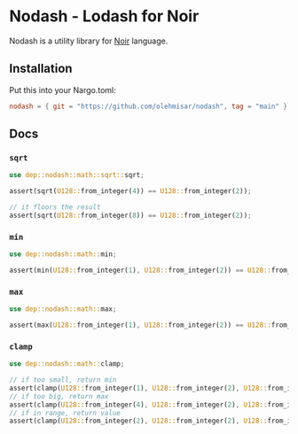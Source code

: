 # Nodash - Lodash for Noir

Nodash is a utility library for [Noir](https://github.com/noir-lang/noir) language.

## Installation

Put this into your Nargo.toml:

```toml
nodash = { git = "https://github.com/olehmisar/nodash", tag = "main" }
```

## Docs

### `sqrt`

```rs
use dep::nodash::math::sqrt::sqrt;

assert(sqrt(U128::from_integer(4)) == U128::from_integer(2));

// it floors the result
assert(sqrt(U128::from_integer(8)) == U128::from_integer(2));
```

### `min`

```rs
use dep::nodash::math::min;

assert(min(U128::from_integer(1), U128::from_integer(2)) == U128::from_integer(1));
```

### `max`

```rs
use dep::nodash::math::max;

assert(max(U128::from_integer(1), U128::from_integer(2)) == U128::from_integer(2));
```

### `clamp`

```rs
use dep::nodash::math::clamp;

// if too small, return min
assert(clamp(U128::from_integer(1), U128::from_integer(2), U128::from_integer(3)) == U128::from_integer(2));
// if too big, return max
assert(clamp(U128::from_integer(4), U128::from_integer(2), U128::from_integer(3)) == U128::from_integer(3));
// if in range, return value
assert(clamp(U128::from_integer(2), U128::from_integer(2), U128::from_integer(3)) == U128::from_integer(2));
```
